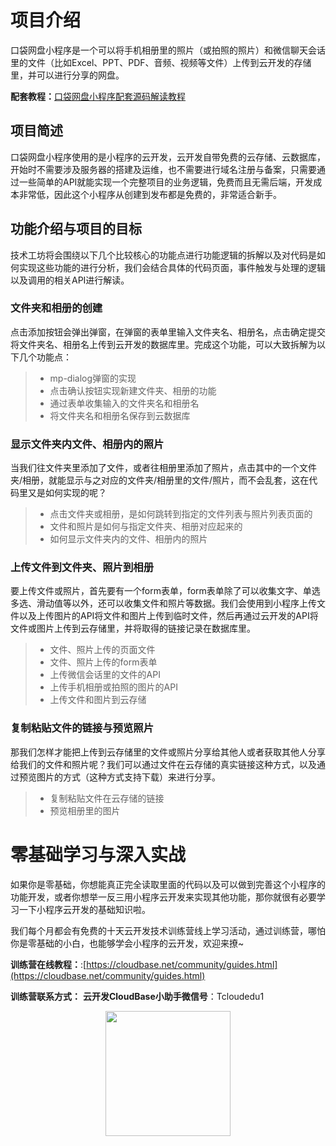 # 项目介绍
口袋网盘小程序是一个可以将手机相册里的照片（或拍照的照片）和微信聊天会话里的文件（比如Excel、PPT、PDF、音频、视频等文件）上传到云开发的存储里，并可以进行分享的网盘。

**配套教程：**[口袋网盘小程序配套源码解读教程](https://cloudbasegroup.org/workshop/clouddisk/4/)

## 项目简述
口袋网盘小程序使用的是小程序的云开发，云开发自带免费的云存储、云数据库，开始时不需要涉及服务器的搭建及运维，也不需要进行域名注册与备案，只需要通过一些简单的API就能实现一个完整项目的业务逻辑，免费而且无需后端，开发成本非常低，因此这个小程序从创建到发布都是免费的，非常适合新手。

## 功能介绍与项目的目标
技术工坊将会围绕以下几个比较核心的功能点进行功能逻辑的拆解以及对代码是如何实现这些功能的进行分析，我们会结合具体的代码页面，事件触发与处理的逻辑以及调用的相关API进行解读。

### 文件夹和相册的创建

点击添加按钮会弹出弹窗，在弹窗的表单里输入文件夹名、相册名，点击确定提交将文件夹名、相册名上传到云开发的数据库里。完成这个功能，可以大致拆解为以下几个功能点：

> - mp-dialog弹窗的实现
> - 点击确认按钮实现新建文件夹、相册的功能
> - 通过表单收集输入的文件夹名和相册名
> - 将文件夹名和相册名保存到云数据库
 

### 显示文件夹内文件、相册内的照片

当我们往文件夹里添加了文件，或者往相册里添加了照片，点击其中的一个文件夹/相册，就能显示与之对应的文件夹/相册里的文件/照片，而不会乱套，这在代码里又是如何实现的呢？
> - 点击文件夹或相册，是如何跳转到指定的文件列表与照片列表页面的
> - 文件和照片是如何与指定文件夹、相册对应起来的
> - 如何显示文件夹内的文件、相册内的照片
 

### 上传文件到文件夹、照片到相册

要上传文件或照片，首先要有一个form表单，form表单除了可以收集文字、单选多选、滑动值等以外，还可以收集文件和照片等数据。我们会使用到小程序上传文件以及上传图片的API将文件和图片上传到临时文件，然后再通过云开发的API将文件或图片上传到云存储里，并将取得的链接记录在数据库里。

> - 文件、照片上传的页面文件
> - 文件、照片上传的form表单
> - 上传微信会话里的文件的API
> - 上传手机相册或拍照的图片的API
> - 上传文件和图片到云存储
 

### 复制粘贴文件的链接与预览照片

那我们怎样才能把上传到云存储里的文件或照片分享给其他人或者获取其他人分享给我们的文件和照片呢？我们可以通过文件在云存储的真实链接这种方式，以及通过预览图片的方式（这种方式支持下载）来进行分享。

> - 复制粘贴文件在云存储的链接
> - 预览相册里的图片



# 零基础学习与深入实战
如果你是零基础，你想能真正完全读取里面的代码以及可以做到完善这个小程序的功能开发，或者你想举一反三用小程序云开发来实现其他功能，那你就很有必要学习一下小程序云开发的基础知识啦。

我们每个月都会有免费的十天云开发技术训练营线上学习活动，通过训练营，哪怕你是零基础的小白，也能够学会小程序的云开发，欢迎来撩~

**训练营在线教程：**:[https://cloudbase.net/community/guides.html](https://cloudbase.net/community/guides.html)

**训练营联系方式：** **云开发CloudBase小助手微信号**：Tcloudedu1
<p align="center">
    <img src="https://puui.qpic.cn/vupload/0/20190603_1559545575934_lettsbvkvdn.jpeg/0" width="200px">
</p>


